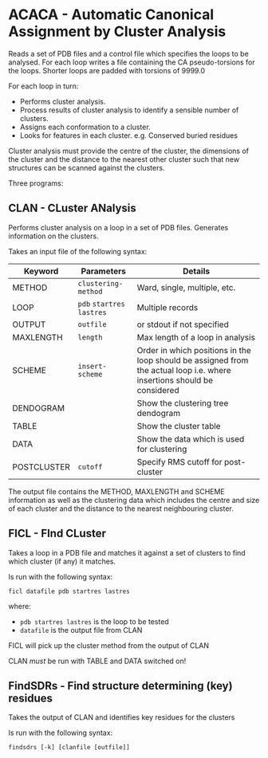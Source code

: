 ACACA - Automatic Canonical Assignment by Cluster Analysis
==========================================================

Reads a set of PDB files and a control file which specifies the loops to be
analysed. For each loop writes a file containing the CA pseudo-torsions
for the loops. Shorter loops are padded with torsions of 9999.0

For each loop in turn:
- Performs cluster analysis.
- Process results of cluster analysis to identify a sensible number of clusters.
- Assigns each conformation to a cluster.
- Looks for features in each cluster. e.g. Conserved buried residues

Cluster analysis must provide the centre of the cluster, the dimensions of 
the cluster and the distance to the nearest other cluster such that new
structures can be scanned against the clusters.

Three programs:

## CLAN - CLuster ANalysis

Performs cluster analysis on a loop in a set of PDB files. Generates
information on the clusters.

Takes an input file of the following syntax:

| Keyword     | Parameters                 | Details                             |
| ----------- | -------------------------- | ----------------------------------- |
| METHOD      | `clustering-method`        | Ward, single, multiple, etc.        |
| LOOP        | `pdb` `startres` `lastres` | Multiple records                    |
| OUTPUT      | `outfile`                  | or stdout if not specified          |
| MAXLENGTH   | `length`                   | Max length of a loop in analysis    |
| SCHEME      | `insert-scheme`            | Order in which positions in the loop should be assigned from the actual loop i.e. where insertions should be considered |
| DENDOGRAM   |                            | Show the clustering tree dendogram  |
| TABLE       |                            | Show the cluster table              |
| DATA        |                            | Show the data which is used for clustering |
| POSTCLUSTER | `cutoff`                   | Specify RMS cutoff for post-cluster |

The output file contains the METHOD, MAXLENGTH and SCHEME information as
well as the clustering data which includes the centre and size of each
cluster and the distance to the nearest neighbouring cluster.


## FICL - FInd CLuster

Takes a loop in a PDB file and matches it against a set of clusters to
find which cluster (if any) it matches.

Is run with the following syntax:

```
ficl datafile pdb startres lastres
```

where:

- `pdb startres lastres`    is the loop to be tested
- `datafile`                is the output file from CLAN

FICL will pick up the cluster method from the output of CLAN

CLAN *must* be run with TABLE and DATA switched on!


## FindSDRs - Find structure determining (key) residues

Takes the output of CLAN and identifies key residues for the clusters

Is run with the following syntax:

```
findsdrs [-k] [clanfile [outfile]]
```

